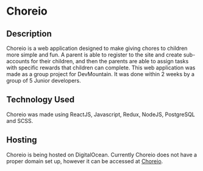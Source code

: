 # Choreio

## Description

Choreio is a web application designed to make giving chores to children more simple and fun. A parent is able to register to the site and create sub-accounts for their children, and then the parents are able to assign tasks with specific rewards that children can complete. This web application was made as a group project for DevMountain. It was done within 2 weeks by a group of 5 Junior developers. 

## Technology Used

Choreio was made using ReactJS, Javascript, Redux, NodeJS, PostgreSQL and SCSS. 

## Hosting

Choreio is being hosted on DigitalOcean. Currently Choreio does not have a proper domain set up, however it can be accessed at [Choreio](http://64.225.32.229:6720/).


